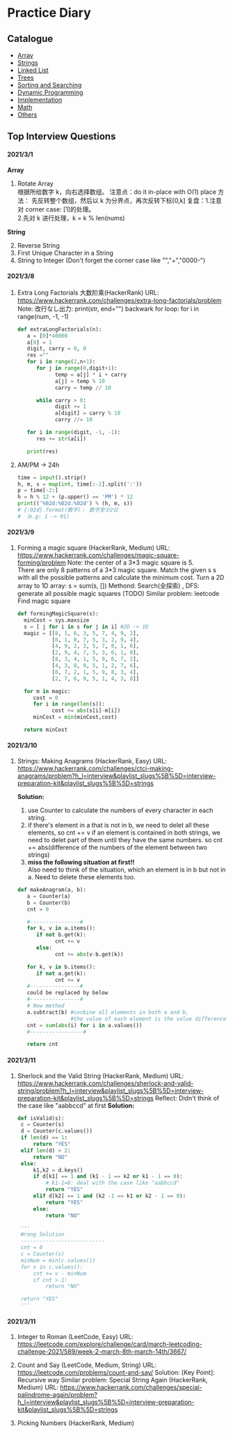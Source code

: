 # Practice Diary

## Catalogue

- [Array](#array)
- [Strings](#strings)
- [Linked List](#linked-list)
- [Trees](#trees)
- [Sorting and Searching](#sorting-and-searching)
- [Dynamic Programming](#dynamic-programming)
- [Implementation](#design)
- [Math](#math)
- [Others](#others)

## Top Interview Questions

#### 2021/3/1

**Array**

1. Rotate Array  
   根据所给数字 k，向右选择数组。
   注意点：do it in-place with O(1) place
   方法： 先反转整个数组，然后以 k 为分界点，再次反转下标[0,k]
   复盘：1.注意对 corner case: [1]的处理。</br> 2.先对 k 进行处理，k = k % len(nums)

**String**

2. Reverse String
3. First Unique Character in a String
4. String to Integer (Don't forget the corner case
   like "","+","0000-")

#### 2021/3/8

1. Extra Long Factorials 大数阶乘(HackerRank)
   URL: <https://www.hackerrank.com/challenges/extra-long-factorials/problem>
   Note: 改行なし出力: print(str, end="")
   backwark for loop: for i in range(num, -1, -1)

   ```python
   def extraLongFactorials(n):
      a = [0]*40000
      a[0] = 1
      digit, carry = 0, 0
      res =""
      for i in range(2,n+1):
         for j in range(0,digit+1):
               temp = a[j] * i + carry
               a[j] = temp % 10
               carry = temp // 10

         while carry > 0:
               digit += 1
               a[digit] = carry % 10
               carry //= 10

      for i in range(digit, -1, -1):
         res += str(a[i])

      print(res)
   ```

2. AM/PM -> 24h

   ```python
   time = input().strip()
   h, m, s = map(int, time[:-2].split(':'))
   p = time[-2:]
   h = h % 12 + (p.upper() == 'PM') * 12
   print(('%02d:%02d:%02d') % (h, m, s))
   # {:02d}.format(数字)： 数字至少2位
   # （e.g: 1 -> 01)

   ```

#### 2021/3/9

1. Forming a magic square (HackerRank, Medium)
   URL: <https://www.hackerrank.com/challenges/magic-square-forming/problem>
   Note: the center of a 3\*3 magic square is 5.  
    There are only 8 patterns of a 3\*3 magic square.
   Match the given s s with all the possible patterns and calculate the minimum cost.
   Turn a 2D array to 1D array: s = sum(s, [])
   Methond: Search(全探索) , DFS: generate all possible magic squares (TODO)
   Similar problem: leetcode Find magic square

   ```python
   def formingMagicSquare(s):
     minCost = sys.maxsize
     s = [ j for i in s for j in i] #2D -> 1D
     magic = [[8, 1, 6, 3, 5, 7, 4, 9, 2],
              [6, 1, 8, 7, 5, 3, 2, 9, 4],
              [4, 9, 2, 3, 5, 7, 8, 1, 6],
              [2, 9, 4, 7, 5, 3, 6, 1, 8],
              [8, 3, 4, 1, 5, 9, 6, 7, 2],
              [4, 3, 8, 9, 5, 1, 2, 7, 6],
              [6, 7, 2, 1, 5, 9, 8, 3, 4],
              [2, 7, 6, 9, 5, 1, 4, 3, 8]]

     for m in magic:
        cost = 0
        for i in range(len(s)):
              cost += abs(s[i]-m[i])
        minCost = min(minCost,cost)

     return minCost
   ```

#### 2021/3/10

1. Strings: Making Anagrams (HackerRank, Easy)
   URL: <https://www.hackerrank.com/challenges/ctci-making-anagrams/problem?h_l=interview&playlist_slugs%5B%5D=interview-preparation-kit&playlist_slugs%5B%5D=strings>

   **Solution:**

   1. use Counter to calculate the numbers of every character in each string.
   2. if there's element in a that is not in b, we need to delet all these elements, so cnt += v
      if an element is contained in both strings, we need to delet part of them until they have the same numbers. so cnt += abs(difference of the numbers of the element between two strings)
   3. **miss the following situation at first!!**  
      Also need to think of the situation, which an element is in b but not in a. Need to delete these elements too.

   ```python
   def makeAnagram(a, b):
      a = Counter(a)
      b = Counter(b)
      cnt = 0

      #----------------#
      for k, v in a.items():
         if not b.get(k):
               cnt += v
         else:
               cnt += abs(v-b.get(k))

      for k, v in b.items():
         if not a.get(k):
               cnt += v
      #----------------#
      could be replaced by below
      #----------------#
      # New method
      a.subtract(b) #conbine all elements in both a and b,
                    #the value of each element is the value difference of two (a-b)
      cnt = sum(abs(i) for i in a.values())
      #-----------------#

      return cnt
   ```

#### 2021/3/11

1. Sherlock and the Valid String (HackerRank, Medium)
   URL: <https://www.hackerrank.com/challenges/sherlock-and-valid-string/problem?h_l=interview&playlist_slugs%5B%5D=interview-preparation-kit&playlist_slugs%5B%5D=strings>
   Reflect: Didn't think of the case like "aabbccd" at first
   **Solution:**

   ```python
   def isValid(s):
    c = Counter(s)
    d = Counter(c.values())
    if len(d) == 1:
        return "YES"
    elif len(d) > 2:
        return "NO"
    else:
        k1,k2 = d.keys()
        if d[k1] == 1 and (k1 - 1 == k2 or k1 - 1 == 0):
            # k1-1=0: deal with the case like "aabbccd"
            return "YES"
        elif d[k2] == 1 and (k2 -1 == k1 or k2 - 1 == 0):
            return "YES"
        else:
            return "NO"

    '''
    Wrong Solution
    ---------------------------
    cnt = 0
    c = Counter(s)
    minNum = min(c.values())
    for v in c.values():
        cnt += v - minNum
        if cnt > 1:
            return "NO"

    return "YES"
    '''
   ```

#### 2021/3/11

1. Integer to Roman (LeetCode, Easy)
   URL: <https://leetcode.com/explore/challenge/card/march-leetcoding-challenge-2021/589/week-2-march-8th-march-14th/3667/>

2. Count and Say (LeetCode, Medium, String)
   URL: <https://leetcode.com/problems/count-and-say/>
   Solution: [Key Point]: Recursive way
   Similar problem: Special String Again (HackerRank, Medium)
   URL: <https://www.hackerrank.com/challenges/special-palindrome-again/problem?h_l=interview&playlist_slugs%5B%5D=interview-preparation-kit&playlist_slugs%5B%5D=strings>

3. Picking Numbers (HackerRank, Medium)
